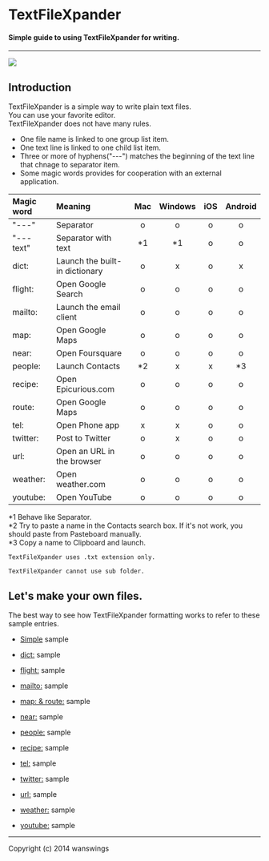 TextFileXpander
====================
#### Simple guide to using TextFileXpander for writing.
*****
![](https://raw.github.com/wanswings/TextFileXpanderData/master/simple/screenshots/icon64x64.png)

Introduction
--------------------
TextFileXpander is a simple way to write plain text files.  
You can use your favorite editor.  
TextFileXpander does not have many rules.  

* One file name is linked to one group list item.
* One text line is linked to one child list item.
* Three or more of hyphens("---") matches the beginning of the text line that chnage to separator item.
* Some magic words provides for cooperation with an external application.

|Magic  word|Meaning|Mac|Windows|iOS|Android|
|:--|:--|:--:|:--:|:--:|:--:|
|"---"|Separator|o|o|o|o|
|"--- text"|Separator with text|*1|*1|o|o|
|dict:|Launch the built-in dictionary|o|x|o|x|
|flight:|Open Google Search|o|o|o|o|
|mailto:|Launch the email client|o|o|o|o|
|map:|Open Google Maps|o|o|o|o|
|near:|Open Foursquare|o|o|o|o|
|people:|Launch Contacts|*2|x|x|*3|
|recipe:|Open Epicurious.com|o|o|o|o|
|route:|Open Google Maps|o|o|o|o|
|tel:|Open Phone app|x|x|o|o|
|twitter:|Post to Twitter|o|x|o|o|
|url:|Open an URL in the browser|o|o|o|o|
|weather:|Open weather.com|o|o|o|o|
|youtube:|Open YouTube|o|o|o|o|

*1 Behave like Separator.  
*2 Try to paste a name in the Contacts search box. If it's not work, you should paste from Pasteboard manually.  
*3 Copy a name to Clipboard and launch.  

`TextFileXpander uses .txt extension only.`

`TextFileXpander cannot use sub folder.`

Let's make your own files.
--------------------
The best way to see how TextFileXpander formatting works to refer to these sample entries.

* [Simple](https://github.com/wanswings/TextFileXpanderData/blob/master/simple/simple.md) sample

* [dict:](https://github.com/wanswings/TextFileXpanderData/blob/master/dict/dict.md) sample

* [flight:](https://github.com/wanswings/TextFileXpanderData/blob/master/flight/flight.md) sample

* [mailto:](https://github.com/wanswings/TextFileXpanderData/blob/master/mailto/mailto.md) sample

* [map: & route:](https://github.com/wanswings/TextFileXpanderData/blob/master/map/map.md) sample

* [near:](https://github.com/wanswings/TextFileXpanderData/blob/master/near/near.md) sample

* [people:](https://github.com/wanswings/TextFileXpanderData/blob/master/people/people.md) sample

* [recipe:](https://github.com/wanswings/TextFileXpanderData/blob/master/recipe/recipe.md) sample

* [tel:](https://github.com/wanswings/TextFileXpanderData/blob/master/tel/tel.md) sample

* [twitter:](https://github.com/wanswings/TextFileXpanderData/blob/master/twitter/twitter.md) sample

* [url:](https://github.com/wanswings/TextFileXpanderData/blob/master/url/url.md) sample

* [weather:](https://github.com/wanswings/TextFileXpanderData/blob/master/weather/weather.md) sample

* [youtube:](https://github.com/wanswings/TextFileXpanderData/blob/master/youtube/youtube.md) sample

*****
Copyright (c) 2014 wanswings
